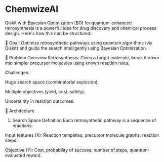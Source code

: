 # ChemwizeAI
Qiskit with Bayesian Optimization (BO) for quantum-enhanced retrosynthesis is a powerful idea for drug discovery and chemical process design. Here's how this can be structured:

🔬 Goal:
Optimize retrosynthetic pathways using quantum algorithms (via Qiskit) and guide the search intelligently using Bayesian Optimization.

🧪 Problem Overview
Retrosynthesis:
Given a target molecule, break it down into simpler precursor molecules using known reaction rules.

Challenges:

Huge search space (combinatorial explosion).

Multiple objectives (yield, cost, safety).

Uncertainty in reaction outcomes.

🔧 Architecture
1. Search Space Definition
Each retrosynthetic pathway is a sequence of reactions:

Input features (X): Reaction templates, precursor molecule graphs, reaction steps.

Objective (Y): Cost, probability of success, number of steps, quantum-evaluated reward.
